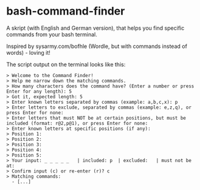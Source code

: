 # bash-command-finder

A skript (with English and German version), that helps you find
specific commands from your bash terminal.

Inspired by sysarmy.com/bofhle (Wordle, but with commands instead of words) - loving it!

The script output on the terminal looks like this:

```
> Welcome to the Command Finder!
> Help me narrow down the matching commands.
> How many characters does the command have? (Enter a number or press Enter for any length): 5
> Got it, expected length: 5
> Enter known letters separated by commas (example: a,b,c,x): p
> Enter letters to exclude, separated by commas (example: e,z,q), or press Enter for none: 
> Enter letters that must NOT be at certain positions, but must be included (format: r@2,p@1), or press Enter for none: 
> Enter known letters at specific positions (if any):
> Position 1: 
> Position 2: 
> Position 3: 
> Position 4: 
> Position 5: 
> Your input: _ _ _ _ _   | included: p  | excluded:   | must not be at: 
> Confirm input (c) or re-enter (r)? c
> Matching commands:
  - [...]
```
